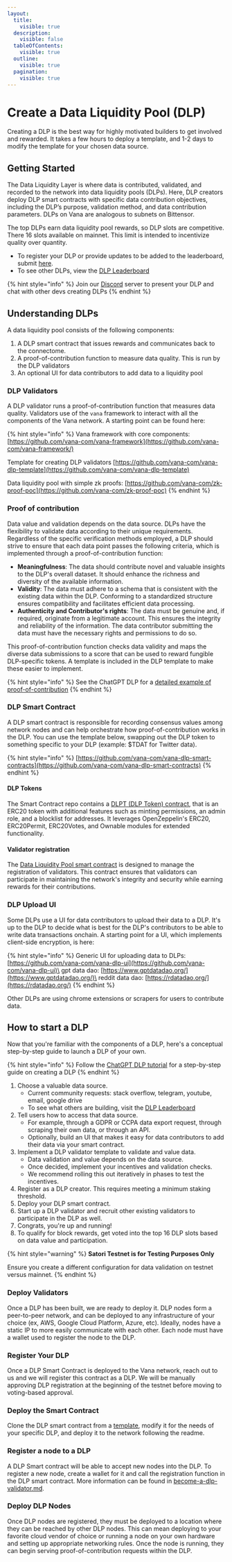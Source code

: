 ```yaml
---
layout:
  title:
    visible: true
  description:
    visible: false
  tableOfContents:
    visible: true
  outline:
    visible: true
  pagination:
    visible: true
---
```


# Create a Data Liquidity Pool (DLP)

Creating a DLP is the best way for highly motivated builders to get involved and rewarded. It takes a few hours to deploy a template, and 1-2 days to modify the template for your chosen data source.

## Getting Started

The Data Liquidity Layer is where data is contributed, validated, and recorded to the network into data liquidity pools (DLPs). Here, DLP creators deploy DLP smart contracts with specific data contribution objectives, including the DLP’s purpose, validation method, and data contribution parameters. DLPs on Vana are analogous to subnets on Bittensor.&#x20;

The top DLPs earn data liquidity pool rewards, so DLP slots are competitive. There 16 slots available on mainnet. This limit is intended to incentivize quality over quantity.

* To register your DLP or provide updates to be added to the leaderboard, submit [here](https://usevana.typeform.com/to/lYvFKKYY).&#x20;
* To see other DLPs, view the [DLP Leaderboard](dlp-leaderboard.md)

{% hint style="info" %}
Join our [Discord](https://discord.com/invite/Wv2vtBazMR) server to present your DLP and chat with other devs creating DLPs
{% endhint %}

## Understanding DLPs

A data liquidity pool consists of the following components:

1. A DLP smart contract that issues rewards and communicates back to the connectome.&#x20;
2. A proof-of-contribution function to measure data quality. This is run by the DLP validators
3. An optional UI for data contributors to add data to a liquidity pool

### DLP Validators

A DLP validator runs a proof-of-contribution function that measures data quality. Validators use of the `vana` framework to interact with all the components of the Vana network. A starting point can be found here:&#x20;

{% hint style="info" %}
Vana framework with core components: [https://github.com/vana-com/vana-framework](https://github.com/vana-com/vana-framework/)

Template for creating DLP validators [https://github.com/vana-com/vana-dlp-template](https://github.com/vana-com/vana-dlp-template)

Data liquidity pool with simple zk proofs: [https://github.com/vana-com/zk-proof-poc](https://github.com/vana-com/zk-proof-poc)
{% endhint %}

### Proof of contribution

Data value and validation depends on the data source. DLPs have the flexibility to validate data according to their unique requirements. Regardless of the specific verification methods employed, a DLP should strive to ensure that each data point passes the following criteria, which is implemented through a proof-of-contribution function:

* **Meaningfulness**: The data should contribute novel and valuable insights to the DLP's overall dataset. It should enhance the richness and diversity of the available information.
* **Validity**: The data must adhere to a schema that is consistent with the existing data within the DLP. Conforming to a standardized structure ensures compatibility and facilitates efficient data processing.
* **Authenticity and Contributor's rights**: The data must be genuine and, if required, originate from a legitimate account. This ensures the integrity and reliability of the information. The data contributor submitting the data must have the necessary rights and permissions to do so.&#x20;

This proof-of-contribution function checks data validity and maps the diverse data submissions to a score that can be used to reward fungible DLP-specific tokens. A template is included in the DLP template to make these easier to implement.

{% hint style="info" %}
See the ChatGPT DLP for a [detailed example of proof-of-contribution](https://github.com/vana-com/vana-dlp-chatgpt/blob/main/docs/proof\_of\_contribution.md)
{% endhint %}

### DLP Smart Contract

A DLP smart contract is responsible for recording consensus values among network nodes and can help orchestrate how proof-of-contribution works in the DLP. You can use the template below, swapping out the DLP token to something specific to your DLP (example: $TDAT for Twitter data).&#x20;

{% hint style="info" %}
[https://github.com/vana-com/vana-dlp-smart-contracts](https://github.com/vana-com/vana-dlp-smart-contracts)
{% endhint %}

#### DLP Tokens

The Smart Contract repo contains a [DLPT (DLP Token) contract](https://github.com/vana-com/vana-dlp-smart-contracts?tab=readme-ov-file#dlpt-contract), that is an ERC20 token with additional features such as minting permissions, an admin role, and a blocklist for addresses. It leverages OpenZeppelin's ERC20, ERC20Permit, ERC20Votes, and Ownable modules for extended functionality.

#### Validator registration

The [Data Liquidity Pool smart contract](https://github.com/vana-com/vana-dlp-smart-contracts?tab=readme-ov-file#data-liquidity-pool-smart-contract) is designed to manage the registration of validators. This contract ensures that validators can participate in maintaining the network's integrity and security while earning rewards for their contributions.

### DLP Upload UI

Some DLPs use a UI for data contributors to upload their data to a DLP. It's up to the DLP to decide what is best for the DLP's contributors to be able to write data transactions onchain. A starting point for a UI, which implements client-side encryption, is here:&#x20;

{% hint style="info" %}
Generic UI for uploading data to DLPs: [https://github.com/vana-com/vana-dlp-ui](https://github.com/vana-com/vana-dlp-ui)\
gpt data dao:  [https://www.gptdatadao.org/](https://www.gptdatadao.org/)\
reddit data dao: [https://rdatadao.org/](https://rdatadao.org/)
{% endhint %}

Other DLPs are using chrome extensions or scrapers for users to contribute data.

## How to start a DLP

Now that you're familiar with the components of a DLP, here's a conceptual step-by-step guide to launch a DLP of your own.

{% hint style="info" %}
Follow the [ChatGPT DLP tutorial](https://github.com/vana-com/vana-dlp-chatgpt/blob/main/docs/running\_on\_testnet.md) for a step-by-step guide on creating a DLP
{% endhint %}

1. Choose a valuable data source.
   * Current community requests: stack overflow, telegram, youtube, email, google drive
   * To see what others are building, visit the [DLP Leaderboard](dlp-leaderboard.md)
2. Tell users how to access that data source.
   * For example, through a GDPR or CCPA data export request, through scraping their own data, or through an API.&#x20;
   * Optionally, build an UI that makes it easy for data contributors to add their data via your smart contract.
3. Implement a DLP validator template to validate and value data.
   * Data validation and value depends on the data source.
   * Once decided, implement your incentives and validation checks.
   * We recommend rolling this out iteratively in phases to test the incentives.
4. Register as a DLP creator. This requires meeting a minimum staking threshold.&#x20;
5. Deploy your DLP smart contract.
6. Start up a DLP validator and recruit other existing validators to participate in the DLP as well.
7. Congrats, you're up and running!
8. To qualify for block rewards, get voted into the top 16 DLP slots based on data value and participation.

{% hint style="warning" %}
**Satori Testnet is for Testing Purposes Only**

Ensure you create a different configuration for data validation on testnet versus mainnet.
{% endhint %}

### Deploy Validators

Once a DLP has been built, we are ready to deploy it. DLP nodes form a peer-to-peer network, and can be deployed to any infrastructure of your choice (ex, AWS, Google Cloud Platform, Azure, etc). Ideally, nodes have a static IP to more easily communicate with each other. Each node must have a wallet used to register the node to the DLP.

### Register Your DLP

Once a DLP Smart Contract is deployed to the Vana network, reach out to us and we will register this contract as a DLP. We will be manually approving DLP registration at the beginning of the testnet before moving to voting-based approval.&#x20;

### Deploy the Smart Contract

Clone the DLP smart contract from a [template](https://github.com/vana-com/vana-dlp-smart-contracts), modify it for the needs of your specific DLP, and deploy it to the network following the readme.

### Register a node to a DLP

A DLP Smart contract will be able to accept new nodes into the DLP. To register a new node, create a wallet for it and call the registration function in the DLP smart contract. More information can be found in [become-a-dlp-validator.md](become-a-dlp-validator.md "mention").&#x20;

### Deploy DLP Nodes

Once DLP nodes are registered, they must be deployed to a location where they can be reached by other DLP nodes. This can mean deploying to your favorite cloud vendor of choice or running a node on your own hardware and setting up appropriate networking rules. Once the node is running, they can begin serving proof-of-contribution requests within the DLP.

